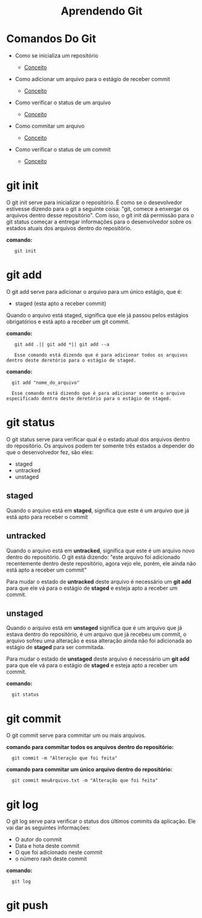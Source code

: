 <h1 align="center">Aprendendo Git</h1>

# Comandos Do Git
* Como se inicializa um repositório <!--ts-->
   * [Conceito](#git-init)
* Como adicionar um arquivo para o estágio de receber commit<!--ts-->
   * [Conceito](#git-add)
* Como verificar o status de um arquivo<!--ts-->
   * [Conceito](#git-status)
* Como commitar um arquivo <!--ts-->
   * [Conceito](#git-commit)

* Como verificar o status de um commit<!--ts-->
   * [Conceito](#git-log)


# git init
O git init serve para inicializar o repositório. É como se o desevolvedor estivesse dizendo para o git a seguinte coisa: "git, comece a enxergar os arquivos dentro desse repositório". Com isso, o git init dá permissão para o git status começar a entregar informações para o desenvolvedor sobre os estados atuais dos arquivos dentro do repositório.

**comando:**

       git init

# git add
O git add serve para adicionar o arquivo para um único estágio, que é:  
* staged (esta apto a receber commit)

Quando o arquivo está staged, significa que ele já passou pelos estágios obrigatórios e está apto a receber um git commit.

**comando:**

       git add .|| git add *|| git add --a

       Esse comando está dizendo que é para adicionar todos os arquivos dentro deste deretório para o estágio de staged.

**comando:**

      git add "nome_do_arquivo"

      Esse comando está dizendo que é para adicionar somente o arquivo especificado dentro deste deretório para o estágio de staged.

# git status 
O git status serve para verificar qual é o estado atual dos arquivos dentro do repositório. 
Os arquivos podem ter somente três estados a depender do que o desenvolvedor fez, são eles:
* staged 
* untracked
* unstaged 

## staged 
Quando o arquivo está em **staged**, significa que este é um arquivo que já está apto para receber o commit
## untracked
Quando o arquivo está em **untracked**, significa que este é um arquivo novo dentro do repositório. O git está dizendo: "este arquivo foi adicionado recentemente dentro deste repositório, agora vejo ele, porém, ele ainda não está apto a receber um commit" 

Para mudar o estado de **untracked** deste arquivo é necessário um **git add** para que ele vá para o estágio de **staged** e esteja apto a receber um commit.  

## unstaged 
Quando o arquivo está em **unstaged** significa que é um arquivo que já estava dentro do repositório, é um arquivo que já recebeu um commit, o arquivo sofreu uma alteração e essa alteração ainda não foi adicionada ao estágio de **staged** para ser commitada.

Para mudar o estado de **unstaged** deste arquivo é necessário um **git add** para que ele vá para o estágio de **staged** e esteja apto a receber um commit.

**comando:** 

      git status

# git commit 
O git commit serve para commitar um ou mais arquivos.

**comando para commitar todos os arquivos dentro do repositório:**
 

      git commit -m "Alteração que foi feita"


**comando para commitar um único arquivo dentro do repositório:** 

      git commit meuArquivo.txt -m "Alteração que foi feita"
# git log
O git log serve para verificar o status dos últimos commits da aplicação. Ele vai dar as seguintes informações: 
* O autor do commit 
* Data e hota deste commit 
* O que foi adicionado neste commit 
* o número rash deste commit 

**comando:** 

      git log

# git push